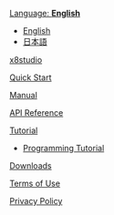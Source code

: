 [Language: **English**]()

  * [English](index_en.html#!index_en.md)
  * [日本語](index.html)

[x8studio](index_en.md)

[Quick Start](quick_start_en.md)

[Manual](manual_en.md)

[API Reference](api_reference_en.md)

[Tutorial]()

  * [Programming Tutorial](programming_tutorial_en.md)

[Downloads](downloads.md)

[Terms of Use](TermsOfUse.md)

[Privacy Policy](PrivacyPolicy.md)

